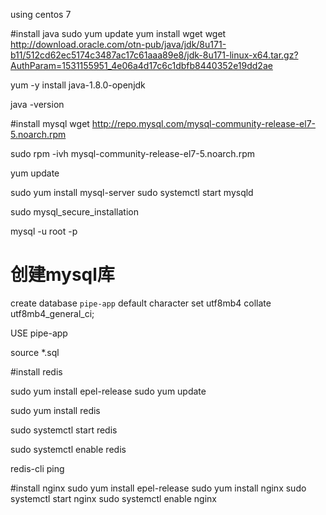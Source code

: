 using centos 7


#install java
sudo yum update
yum install wget
wget http://download.oracle.com/otn-pub/java/jdk/8u171-b11/512cd62ec5174c3487ac17c61aaa89e8/jdk-8u171-linux-x64.tar.gz?AuthParam=1531155951_4e06a4d17c6c1dbfb8440352e19dd2ae

yum -y install java-1.8.0-openjdk

java -version

#install mysql
wget http://repo.mysql.com/mysql-community-release-el7-5.noarch.rpm

sudo rpm -ivh mysql-community-release-el7-5.noarch.rpm

yum update

sudo yum install mysql-server
sudo systemctl start mysqld

sudo mysql_secure_installation

mysql -u root -p

# 创建mysql库
create database `pipe-app` default character set utf8mb4 collate utf8mb4_general_ci;

USE pipe-app

source *.sql


#install redis

sudo yum install epel-release
sudo yum update

sudo yum install redis

sudo systemctl start redis

sudo systemctl enable redis

redis-cli ping

#install nginx
sudo yum install epel-release
sudo yum install nginx
sudo systemctl start nginx
sudo systemctl enable nginx